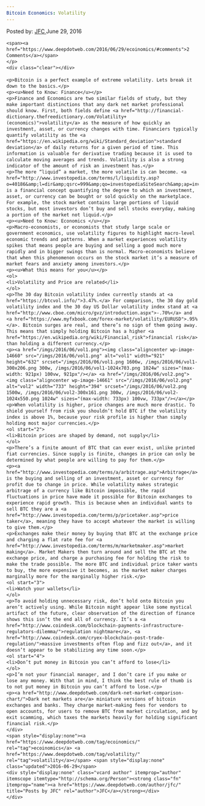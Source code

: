 ```yaml
---
Bitcoin Economics: Volatility
---
```

<article class="post-listing post-14659 post type-post status-publish format-standard has-post-thumbnail hentry  tag-ecoinomics tag-volatility">
    <div class="post-inner">
        <span>Posted by: <a href="https://www.deepdotweb.com/author/jfc/" title="">JFC </a></span>
    <span>June 29, 2016</span>
    
    <span><a href="https://www.deepdotweb.com/2016/06/29/ecoinomics/#comments">2 Comments</a></span>
    </p>
    <div class="clear"></div>
    
    <p>Bitcoin is a perfect example of extreme volatility. Lets break it down to the basics.</p>
    <p><u>Need to Know: Finance</u></p>
    <p>Finance and Economics are two similar fields of study, but they make important distinctions that any dark net market professional should know. First, both fields define <a href="http://financial-dictionary.thefreedictionary.com/Volatility+(economics)">volatility</a> as the measure of how quickly an investment, asset, or currency changes with time. Financiers typically quantify volatility as the <a href="https://en.wikipedia.org/wiki/Standard_deviation">standard deviation</a> of daily returns for a given period of time. This information is valuable for derivative trading because it is used to calculate moving averages and trends. Volatility is also a strong indicator of the amount of risk an investment has.</p>
    <p>The more “liquid” a market, the more volatile is can become. <a href="http://www.investopedia.com/terms/l/liquidity.asp?o=40186&amp;l=dir&amp;qsrc=999&amp;qo=investopediaSiteSearch&amp;ap=investopedia.com">Liquidity</a> is a financial concept quantifying the degree to which an investment, asset, or currency can be bought or sold quickly on the marketplace. For example, the stock market contains large portions of liquid stocks, but most investors don’t buy and sell stocks everyday, making a portion of the market not liquid.</p>
    <p><u>Need to Know: Economics </u></p>
    <p>Macro-economists, or economists that study large scale or government economics, use volatility figures to highlight macro-level economic trends and patterns. When a market experiences volatility spikes that means people are buying and selling a good much more rapidly and in bigger swings than is normal. Macro-economists believe that when this phenomenon occurs on the stock market it’s a measure of market fears and anxiety among investors.</p>
    <p><u>What this means for you</u></p>
    <ol>
    <li>Volatility and Price are related</li>
    </ol>
    <p>The 30 day Bitcoin volatility index currently stands at <a href="https://btcvol.info/">3.47%.</a> For comparison, the 30 day gold volatility index and the 30 day US Dollar volatility index stand at <a href="http://www.cboe.com/micro/gvz/introduction.aspx">-.70%</a> and <a href="https://www.myfxbook.com/forex-market/volatility/EURUSD">.95%</a>. Bitcoin surges are real, and there’s no sign of them going away. This means that simply holding Bitcoin has a higher <a href="https://en.wikipedia.org/wiki/Financial_risk">financial risk</a> than holding a different currency.</p>
    <p><a href="/imgs/2016/06/vol1.png"><img class="aligncenter wp-image-14660" src="/imgs/2016/06/vol1.png" alt="vol1" width="921" height="632" srcset="/imgs/2016/06/vol1.png 1606w, /imgs/2016/06/vol1-300x206.png 300w, /imgs/2016/06/vol1-1024x703.png 1024w" sizes="(max-width: 921px) 100vw, 921px"/></a> <a href="/imgs/2016/06/vol2.png"><img class="aligncenter wp-image-14661" src="/imgs/2016/06/vol2.png" alt="vol2" width="733" height="394" srcset="/imgs/2016/06/vol2.png 1500w, /imgs/2016/06/vol2-300x161.png 300w, /imgs/2016/06/vol2-1024x550.png 1024w" sizes="(max-width: 733px) 100vw, 733px"/></a></p>
    <p>When volatility is higher, price changes are much more drastic. To shield yourself from risk you shouldn’t hold BTC if the volatility index is above 1%, because your risk profile is higher than simply holding most major currencies.</p>
    <ol start="2">
    <li>Bitcoin prices are shaped by demand, not supply</li>
    </ol>
    <p>There’s a finite amount of BTC that can ever exist, unlike printed fiat currencies. Since supply is finite, changes in price can only be determined by what people are willing to pay for them.</p>
    <p><a href="http://www.investopedia.com/terms/a/arbitrage.asp">Arbitrage</a> is the buying and selling of an investment, asset or currency for profit due to change in price. While volatility makes strategic arbitrage of a currency like Bitcoin impossible, the rapid fluctuations in price have made it possible for Bitcoin exchanges to experience rapid growth. This is because when an individual wants to sell BTC they are a <a href="http://www.investopedia.com/terms/p/pricetaker.asp">price taker</a>, meaning they have to accept whatever the market is willing to give them.</p>
    <p>Exchanges make their money by buying that BTC at the exchange price and charging a flat rate fee for <a href="http://www.investopedia.com/terms/m/marketmaker.asp">market making</a>. Market Makers then turn around and sell the BTC at the exchange price, and charge a purchasing fee for holding the risk to make the trade possible. The more BTC and individual price taker wants to buy, the more expensive it becomes, as the market maker charges marginally more for the marginally higher risk.</p>
    <ol start="3">
    <li>Watch your wallets</li>
    </ol>
    <p>To avoid holding unnecessary risk, don’t hold onto Bitcoin you aren’t actively using. While Bitcoin might appear like some mystical artifact of the future, clear observation of the direction of finance shows this isn’t the end all of currency. It’s a <a href="http://www.coindesk.com/blockchain-payments-infrastructure-regulators-dilemma/">regulation nightmare</a>, <a href="http://www.coindesk.com/cryex-blockchain-post-trade-regulation/">massive investments often flop and fizz out</a>, and it doesn’t appear to be stabilizing any time soon.</p>
    <ol start="4">
    <li>Don’t put money in Bitcoin you can’t afford to lose</li>
    </ol>
    <p>I’m not your financial manager, and I don’t care if you make or lose any money. With that in mind, I think the best rule of thumb is to not put money in Bitcoin you can’t afford to lose.</p>
    <p><a href="http://www.deepdotweb.com/dark-net-market-comparison-chart/">Dark net markets are</a> miniature versions of bitcoin exchanges and banks. They charge market-making fees for vendors to open accounts, for users to remove BTC from market circulation, and by exit scamming, which taxes the markets heavily for holding significant financial risk.</p>
    </div>
    <span style="display:none"><a href="https://www.deepdotweb.com/tag/ecoinomics/" rel="tag">ecoinomics</a> <a href="https://www.deepdotweb.com/tag/volatility/" rel="tag">volatility</a></span> <span style="display:none" class="updated">2016-06-29</span>
    <div style="display:none" class="vcard author" itemprop="author" itemscope itemtype="http://schema.org/Person"><strong class="fn" itemprop="name"><a href="https://www.deepdotweb.com/author/jfc/" title="Posts by JFC" rel="author">JFC</a></strong></div>
    </div>
</article>

